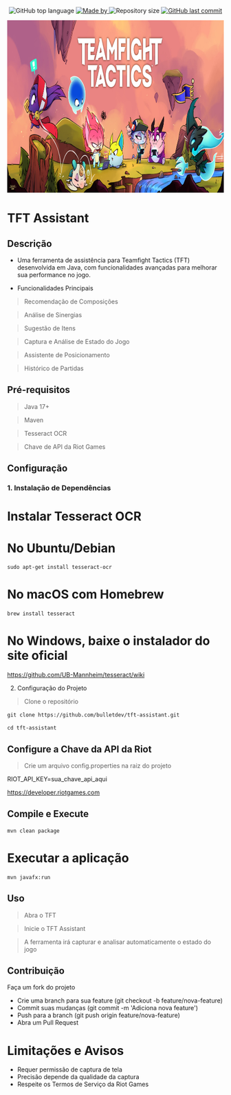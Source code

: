 <p align="center">
  <img alt="GitHub top language" src="https://img.shields.io/github/languages/top/Bulletdev/TFT-Assistant?color=04D361&labelColor=000000">
  
  <a href="https://www.linkedin.com/in/Michael-Bullet/">
    <img alt="Made by" src="https://img.shields.io/static/v1?label=made%20by&message=Michael%20Bullet&color=04D361&labelColor=000000">
  </a> 
  
  <img alt="Repository size" src="https://img.shields.io/github/repo-size/bulletdev/TFT-Assistant?color=04D361&labelColor=000000">
  
  <a href="https://github.com/Bulletdev/TFT-Assistant/commits/master">
    <img alt="GitHub last commit" src="https://img.shields.io/github/last-commit/bulletdev/TFT-Assistant?color=04D361&labelColor=000000">
  </a>
</p>


<div>
<p align="center"> 
  <img alt="screenshot" src="img.png" width="1920" height="400">
</p>

#                                                TFT Assistant 

## Descrição

- Uma ferramenta de assistência para Teamfight Tactics (TFT) desenvolvida em Java, com funcionalidades avançadas para melhorar sua performance no jogo.

- Funcionalidades Principais

> Recomendação de Composições
 
> Análise de Sinergias

> Sugestão de Itens
 
> Captura e Análise de Estado do Jogo

> Assistente de Posicionamento

> Histórico de Partidas

## Pré-requisitos

> Java 17+

> Maven

> Tesseract OCR

> Chave de API da Riot Games

## Configuração

### 1. Instalação de Dependências

# Instalar Tesseract OCR


# No Ubuntu/Debian

```
sudo apt-get install tesseract-ocr
```

# No macOS com Homebrew

```
brew install tesseract
```

# No Windows, baixe o instalador do site oficial

https://github.com/UB-Mannheim/tesseract/wiki


2. Configuração do Projeto

> Clone o repositório

````
git clone https://github.com/bulletdev/tft-assistant.git
````

````
cd tft-assistant
````

## Configure a Chave da API da Riot


> Crie um arquivo config.properties na raiz do projeto

RIOT_API_KEY=sua_chave_api_aqui

https://developer.riotgames.com

## Compile e Execute


````
mvn clean package
````
# Executar a aplicação

````
mvn javafx:run
````
## Uso

> Abra o TFT

> Inicie o TFT Assistant

> A ferramenta irá capturar e analisar automaticamente o estado do jogo

## Contribuição

Faça um fork do projeto

- Crie uma branch para sua feature (git checkout -b feature/nova-feature)
- Commit suas mudanças (git commit -m 'Adiciona nova feature')
- Push para a branch (git push origin feature/nova-feature)
- Abra um Pull Request

# Limitações e Avisos

- Requer permissão de captura de tela
- Precisão depende da qualidade da captura
- Respeite os Termos de Serviço da Riot Games
